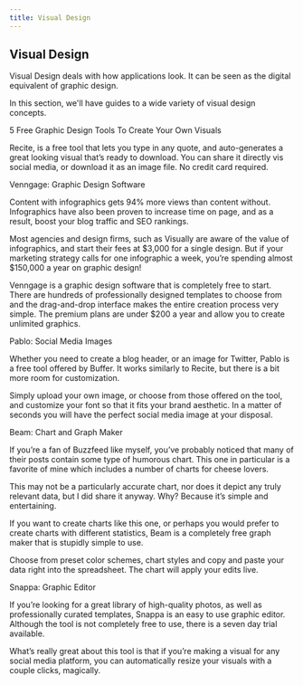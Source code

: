 ```yaml
---
title: Visual Design
---
```

## Visual Design

Visual Design deals with how applications look. It can be seen as the digital equivalent of graphic design.

In this section, we'll have guides to a wide variety of visual design concepts.


5 Free Graphic Design Tools To Create Your Own Visuals

Recite, is a free tool that lets you type in any quote, and auto-generates a great looking visual that’s ready to download. You can share it directly vis social media, or download it as an image file. No credit card required.



Venngage: Graphic Design Software

Content with infographics gets 94% more views than content without. Infographics have also been proven to increase time on page, and as a result, boost your blog traffic and SEO rankings.

Most agencies and design firms, such as Visually are aware of the value of infographics, and start their fees at $3,000 for a single design. But if your marketing strategy calls for one infographic a week, you’re spending almost $150,000 a year on graphic design!

Venngage is a graphic design software that is completely free to start. There are hundreds of professionally designed templates to choose from and the drag-and-drop interface makes the entire creation process very simple. The premium plans are under $200 a year and allow you to create unlimited graphics.



Pablo: Social Media Images

Whether you need to create a blog header, or an image for Twitter, Pablo is a free tool offered by Buffer. It works similarly to Recite, but there is a bit more room for customization.

Simply upload your own image, or choose from those offered on the tool, and customize your font so that it fits your brand aesthetic. In a matter of seconds you will have the perfect social media image at your disposal.



Beam: Chart and Graph Maker

If you’re a fan of Buzzfeed like myself, you’ve probably noticed that many of their posts contain some type of humorous chart. This one in particular is a favorite of mine which includes a number of charts for cheese lovers.

This may not be a particularly accurate chart, nor does it depict any truly relevant data, but I did share it anyway. Why? Because it’s simple and entertaining.

If you want to create charts like this one, or perhaps you would prefer to create charts with different statistics, Beam is a completely free graph maker that is stupidly simple to use.

Choose from preset color schemes, chart styles and copy and paste your data right into the spreadsheet. The chart will apply your edits live.



Snappa: Graphic Editor

If you’re looking for a great library of high-quality photos, as well as professionally curated templates, Snappa is an easy to use graphic editor. Although the tool is not completely free to use, there is a seven day trial available.

What’s really great about this tool is that if you’re making a visual for any social media platform, you can automatically resize your visuals with a couple clicks, magically.


